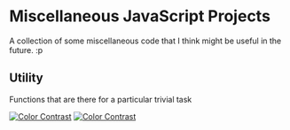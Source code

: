 # Miscellaneous JavaScript Projects

A collection of some miscellaneous code that I think might be useful in the future. :p

## Utility

Functions that are there for a particular trivial task

<a href="/utility/color-contrast" target="_blank"><img src="https://img.shields.io/badge/-01%E3%83%BBColor%20Contrast-f72f61" alt="Color Contrast"></a> <a href="/utility/update-by-classname" target="_blank"><img src="https://img.shields.io/badge/-01%E3%83%BBUpdate%20Elements%20by%20Classname-f72f61" alt="Color Contrast"></a>
